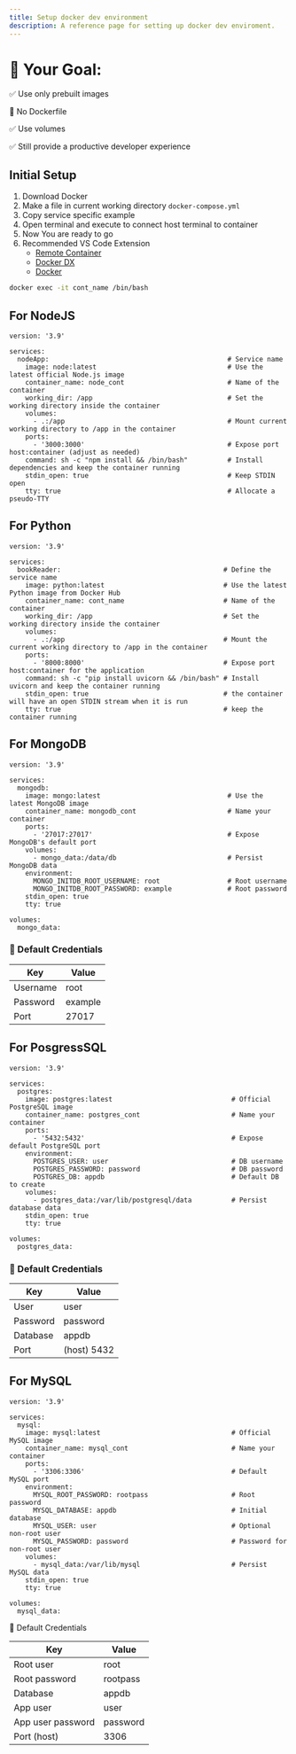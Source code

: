 ```yaml
---
title: Setup docker dev environment
description: A reference page for setting up docker dev enviroment.
---
```


# 🎯 Your Goal:

✅ Use only prebuilt images

🚫 No Dockerfile

✅ Use volumes

✅ Still provide a productive developer experience

## Initial Setup

1. Download Docker 
2. Make a file in current working directory `docker-compose.yml`
3. Copy service specific example
4. Open terminal and execute to connect host terminal to container
5. Now You are ready to go
6. Recommended VS Code Extension
    - [Remote Container](https://marketplace.visualstudio.com/items?itemName=ms-vscode-remote.remote-containers&ssr=false#review-details)
    - [Docker DX](https://marketplace.visualstudio.com/items?itemName=docker.docker&ssr=false#review-details)
    - [Docker](https://marketplace.visualstudio.com/items?itemName=ms-azuretools.vscode-docker&ssr=false#review-details)

```bash
docker exec -it cont_name /bin/bash
```

## For NodeJS

```docker
version: '3.9'

services:
  nodeApp:                                             # Service name
    image: node:latest                                 # Use the latest official Node.js image
    container_name: node_cont                          # Name of the container
    working_dir: /app                                  # Set the working directory inside the container
    volumes:
      - .:/app                                         # Mount current working directory to /app in the container
    ports:
      - '3000:3000'                                    # Expose port host:container (adjust as needed)
    command: sh -c "npm install && /bin/bash"          # Install dependencies and keep the container running
    stdin_open: true                                   # Keep STDIN open
    tty: true                                          # Allocate a pseudo-TTY

```

## For Python

```docker
version: '3.9'

services:
  bookReader:                                         # Define the service name
    image: python:latest                              # Use the latest Python image from Docker Hub
    container_name: cont_name                         # Name of the container
    working_dir: /app                                 # Set the working directory inside the container
    volumes:
      - .:/app                                        # Mount the current working directory to /app in the container
    ports:
      - '8000:8000'                                   # Expose port host:container for the application
    command: sh -c "pip install uvicorn && /bin/bash" # Install uvicorn and keep the container running
    stdin_open: true                                  # the container will have an open STDIN stream when it is run
    tty: true                                         # keep the container running
```

## For MongoDB

```docker
version: '3.9'

services:
  mongodb:
    image: mongo:latest                                # Use the latest MongoDB image
    container_name: mongodb_cont                       # Name your container
    ports:
      - '27017:27017'                                  # Expose MongoDB's default port
    volumes:
      - mongo_data:/data/db                            # Persist MongoDB data
    environment:
      MONGO_INITDB_ROOT_USERNAME: root                 # Root username
      MONGO_INITDB_ROOT_PASSWORD: example              # Root password
    stdin_open: true
    tty: true

volumes:
  mongo_data:
```

### 🔑 Default Credentials

| Key      | Value   |
| -------- | ------- |
| Username | root    |
| Password | example |
| Port     | 27017   |

## For PosgressSQL

```docker
version: '3.9'

services:
  postgres:
    image: postgres:latest                              # Official PostgreSQL image
    container_name: postgres_cont                       # Name your container
    ports:
      - '5432:5432'                                     # Expose default PostgreSQL port
    environment:
      POSTGRES_USER: user                               # DB username
      POSTGRES_PASSWORD: password                       # DB password
      POSTGRES_DB: appdb                                # Default DB to create
    volumes:
      - postgres_data:/var/lib/postgresql/data          # Persist database data
    stdin_open: true
    tty: true

volumes:
  postgres_data:
```

### 🔑 Default Credentials

| Key      | Value       |
| -------- | ----------- |
| User     | user        |
| Password | password    |
| Database | appdb       |
| Port     | (host) 5432 |

## For MySQL

```docker
version: '3.9'

services:
  mysql:
    image: mysql:latest                                 # Official MySQL image
    container_name: mysql_cont                          # Name your container
    ports:
      - '3306:3306'                                     # Default MySQL port
    environment:
      MYSQL_ROOT_PASSWORD: rootpass                     # Root password
      MYSQL_DATABASE: appdb                             # Initial database
      MYSQL_USER: user                                  # Optional non-root user
      MYSQL_PASSWORD: password                          # Password for non-root user
    volumes:
      - mysql_data:/var/lib/mysql                       # Persist MySQL data
    stdin_open: true
    tty: true

volumes:
  mysql_data:
```

🔑 Default Credentials

| Key               | Value    |
| ----------------- | -------- |
| Root user         | root     |
| Root password     | rootpass |
| Database          | appdb    |
| App user          | user     |
| App user password | password |
| Port (host)       | 3306     |

